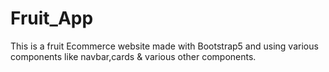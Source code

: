# Fruit_App
This is a fruit Ecommerce website made with Bootstrap5 and using various components like navbar,cards &amp; various other components.
